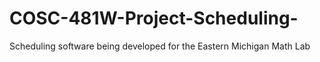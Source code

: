 # COSC-481W-Project-Scheduling-
Scheduling software being developed for the Eastern Michigan Math Lab
